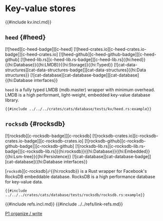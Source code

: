 # Key-value stores

{{#include kv.incl.md}}

## `heed` {#heed}

[![heed][c-heed-badge]][c-heed] [![heed-crates.io][c-heed-crates.io-badge]][c-heed-crates.io] [![heed-github][c-heed-github-badge]][c-heed-github] [![heed-lib.rs][c-heed-lib.rs-badge]][c-heed-lib.rs]{{hi:heed}}{{hi:Database}}{{hi:LMDB}}{{hi:Storage}}{{hi:Typed}} [![cat-data-structures][cat-data-structures-badge]][cat-data-structures]{{hi:Data structures}} [![cat-database][cat-database-badge]][cat-database]{{hi:Database interfaces}}

`heed` is a fully typed LMDB (mdb.master) wrapper with minimum overhead. LMDB is a high performant, light-weight, embedded key-value database library.

```rust,editable,noplayground
{{#include ../../../crates/cats/database/tests/kv/heed.rs:example}}
```

## `rocksdb` {#rocksdb}

[![rocksdb][c-rocksdb-badge]][c-rocksdb] [![rocksdb-crates.io][c-rocksdb-crates.io-badge]][c-rocksdb-crates.io] [![rocksdb-github][c-rocksdb-github-badge]][c-rocksdb-github] [![rocksdb-lib.rs][c-rocksdb-lib.rs-badge]][c-rocksdb-lib.rs]{{hi:rocksdb}}{{hi:Database}}{{hi:Embedded}}{{hi:Lsm-tree}}{{hi:Persistence}} [![cat-database][cat-database-badge]][cat-database]{{hi:Database interfaces}}

[`rocksdb`][c-rocksdb]⮳{{hi:rocksdb}} is a Rust wrapper for Facebook's RocksDB embeddable database. RocksDB is a high performance database for key-value data.

```rust,editable,noplayground
{{#include ../../../crates/cats/database/tests/rocksdb/rocksdb.rs:example}}
```

{{#include refs.incl.md}}
{{#include ../../refs/link-refs.md}}

<div class="hidden">

[P1 organize / write](https://github.com/john-cd/rust_howto/issues/1066)

</div>
